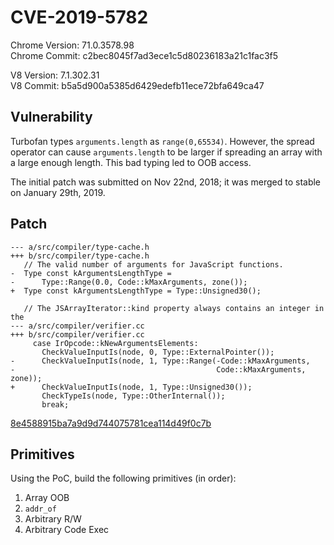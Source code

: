 # CVE-2019-5782
Chrome Version: 71.0.3578.98  
Chrome Commit: c2bec8045f7ad3ece1c5d80236183a21c1fac3f5  

V8 Version: 7.1.302.31  
V8 Commit: b5a5d900a5385d6429edefb11ece72bfa649ca47  

## Vulnerability
Turbofan types `arguments.length` as `range(0,65534)`. However, the spread operator can cause `arguments.length` to be larger if spreading an array with a large enough length. This bad typing led to OOB access.

The initial patch was submitted on Nov 22nd, 2018; it was merged to stable on January 29th, 2019.

## Patch
```
--- a/src/compiler/type-cache.h
+++ b/src/compiler/type-cache.h
   // The valid number of arguments for JavaScript functions.
-  Type const kArgumentsLengthType =
-      Type::Range(0.0, Code::kMaxArguments, zone());
+  Type const kArgumentsLengthType = Type::Unsigned30();

   // The JSArrayIterator::kind property always contains an integer in the
--- a/src/compiler/verifier.cc
+++ b/src/compiler/verifier.cc
     case IrOpcode::kNewArgumentsElements:
       CheckValueInputIs(node, 0, Type::ExternalPointer());
-      CheckValueInputIs(node, 1, Type::Range(-Code::kMaxArguments,
-                                             Code::kMaxArguments, zone));
+      CheckValueInputIs(node, 1, Type::Unsigned30());
       CheckTypeIs(node, Type::OtherInternal());
       break;
```
[8e4588915ba7a9d9d744075781cea114d49f0c7b](https://chromium.googlesource.com/v8/v8.git/+/8e4588915ba7a9d9d744075781cea114d49f0c7b%5E!/#F0)

## Primitives
Using the PoC, build the following primitives (in order):
1. Array OOB
1. `addr_of`
1. Arbitrary R/W
1. Arbitrary Code Exec

